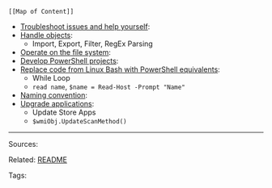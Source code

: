 
```dynamic-embed
[[Map of Content]]
```

<ul class="dataview list-view-ul"><li><span><a aria-label-position="top" aria-label="Troubleshoot issues and help yourself.md" data-href="Troubleshoot issues and help yourself.md" href="Troubleshoot issues and help yourself.md" class="internal-link" target="_blank" rel="noopener">Troubleshoot issues and help yourself</a></span>: <ul class="dataview dataview-ul dataview-result-list-ul"></ul></li><li><span><a aria-label-position="top" aria-label="Handle objects.md" data-href="Handle objects.md" href="Handle objects.md" class="internal-link" target="_blank" rel="noopener">Handle objects</a></span>: <ul class="dataview dataview-ul dataview-result-list-ul"><li class="dataview-result-list-li"><span>Import, Export, Filter, RegEx Parsing</span></li></ul></li><li><span><a aria-label-position="top" aria-label="Operate on the file system.md" data-href="Operate on the file system.md" href="Operate on the file system.md" class="internal-link" target="_blank" rel="noopener">Operate on the file system</a></span>: <ul class="dataview dataview-ul dataview-result-list-ul"></ul></li><li><span><a aria-label-position="top" aria-label="Develop PowerShell projects.md" data-href="Develop PowerShell projects.md" href="Develop PowerShell projects.md" class="internal-link" target="_blank" rel="noopener">Develop PowerShell projects</a></span>: <ul class="dataview dataview-ul dataview-result-list-ul"></ul></li><li><span><a aria-label-position="top" aria-label="Replace code from Linux Bash with PowerShell equivalents.md" data-href="Replace code from Linux Bash with PowerShell equivalents.md" href="Replace code from Linux Bash with PowerShell equivalents.md" class="internal-link" target="_blank" rel="noopener">Replace code from Linux Bash with PowerShell equivalents</a></span>: <ul class="dataview dataview-ul dataview-result-list-ul"><li class="dataview-result-list-li"><span>While Loop</span></li><li class="dataview-result-list-li"><span><code>read name</code>, <code>$name = Read-Host -Prompt "Name"</code></span></li></ul></li><li><span><a aria-label-position="top" aria-label="Naming convention.md" data-href="Naming convention.md" href="Naming convention.md" class="internal-link" target="_blank" rel="noopener">Naming convention</a></span>: <ul class="dataview dataview-ul dataview-result-list-ul"></ul></li><li><span><a aria-label-position="top" aria-label="Upgrade applications.md" data-href="Upgrade applications.md" href="Upgrade applications.md" class="internal-link" target="_blank" rel="noopener">Upgrade applications</a></span>: <ul class="dataview dataview-ul dataview-result-list-ul"><li class="dataview-result-list-li"><span>Update Store Apps</span></li><li class="dataview-result-list-li"><span><code>$wmiObj.UpdateScanMethod()</code></span></li></ul></li></ul>

---


Sources:

Related:
[README](README.md)

Tags:
